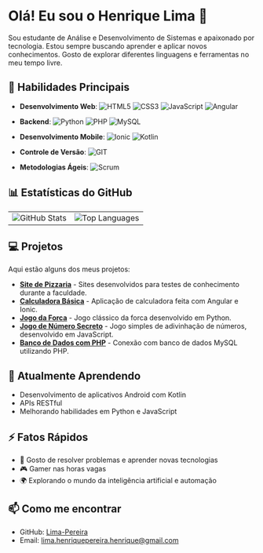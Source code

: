 # Olá! Eu sou o Henrique Lima 👋

Sou estudante de Análise e Desenvolvimento de Sistemas e apaixonado por tecnologia. Estou sempre buscando aprender e aplicar novos conhecimentos. Gosto de explorar diferentes linguagens e ferramentas no meu tempo livre.

## 🚀 Habilidades Principais

- **Desenvolvimento Web**: 
  ![HTML5](https://img.shields.io/badge/HTML5-E34F26?style=for-the-badge&logo=html5&logoColor=white)
  ![CSS3](https://img.shields.io/badge/CSS3-1572B6?style=for-the-badge&logo=css3&logoColor=white)
  ![JavaScript](https://img.shields.io/badge/JavaScript-F7DF1E?style=for-the-badge&logo=javascript&logoColor=black)
  ![Angular](https://img.shields.io/badge/Angular-DD0031?style=for-the-badge&logo=angular&logoColor=white)
  
- **Backend**: 
  ![Python](https://img.shields.io/badge/Python-3776AB?style=for-the-badge&logo=python&logoColor=white)
  ![PHP](https://img.shields.io/badge/PHP-777BB4?style=for-the-badge&logo=php&logoColor=white)
  ![MySQL](https://img.shields.io/badge/MySQL-4479A1?style=for-the-badge&logo=mysql&logoColor=white)
  
- **Desenvolvimento Mobile**: 
  ![Ionic](https://img.shields.io/badge/Ionic-3880FF?style=for-the-badge&logo=ionic&logoColor=white)
  ![Kotlin](https://img.shields.io/badge/Kotlin-0095D5?style=for-the-badge&logo=kotlin&logoColor=white)

- **Controle de Versão**: 
  ![GIT](https://img.shields.io/badge/GIT-F05032?style=for-the-badge&logo=git&logoColor=white)

- **Metodologias Ágeis**: 
  ![Scrum](https://img.shields.io/badge/Scrum-6DB33F?style=for-the-badge&logo=scrum&logoColor=white)

## 📊 Estatísticas do GitHub

<p align="center">
  <table>
    <tr>
      <td>
        <img src="https://github-readme-stats.vercel.app/api?username=Lima-Pereira&show_icons=true&theme=radical" alt="GitHub Stats" />
      </td>
      <td>
        <img src="https://github-readme-stats.vercel.app/api/top-langs/?username=Lima-Pereira&layout=compact&theme=radical" alt="Top Languages" />
      </td>
    </tr>
  </table>
</p>

## 💻 Projetos

Aqui estão alguns dos meus projetos:

- **[Site de Pizzaria](https://github.com/Lima-Pereira/projeto-ADS)** - Sites desenvolvidos para testes de conhecimento durante a faculdade.
- **[Calculadora Básica](https://github.com/Lima-Pereira/calculadora-angular)** - Aplicação de calculadora feita com Angular e Ionic.
- **[Jogo da Forca](https://github.com/Lima-Pereira/gerador-de-senha)** - Jogo clássico da forca desenvolvido em Python.
- **[Jogo de Número Secreto](https://github.com/Lima-Pereira/logica-js/blob/main/logica/app.js)** - Jogo simples de adivinhação de números, desenvolvido em JavaScript.
- **[Banco de Dados com PHP](https://github.com/seu-usuario/conexao-mysql-php)** - Conexão com banco de dados MySQL utilizando PHP.

## 🌱 Atualmente Aprendendo

- Desenvolvimento de aplicativos Android com Kotlin
- APIs RESTful
- Melhorando habilidades em Python e JavaScript

## ⚡ Fatos Rápidos

- 🔧 Gosto de resolver problemas e aprender novas tecnologias
- 🎮 Gamer nas horas vagas
- 🌍 Explorando o mundo da inteligência artificial e automação

## 📫 Como me encontrar

- GitHub: [Lima-Pereira](https://github.com/Lima-Pereira)
- Email: lima.henriquepereira.henrique@gmail.com
